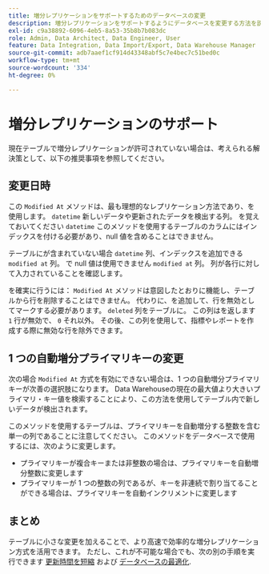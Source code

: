 ```yaml
---
title: 増分レプリケーションをサポートするためのデータベースの変更
description: 増分レプリケーションをサポートするようにデータベースを変更する方法を説明します。
exl-id: c9a38892-6096-4eb5-8a53-35b8b7b083dc
role: Admin, Data Architect, Data Engineer, User
feature: Data Integration, Data Import/Export, Data Warehouse Manager
source-git-commit: adb7aaef1cf914d43348abf5c7e4bec7c51bed0c
workflow-type: tm+mt
source-wordcount: '334'
ht-degree: 0%

---
```


# 増分レプリケーションのサポート

現在テーブルで増分レプリケーションが許可されていない場合は、考えられる解決策として、以下の推奨事項を参照してください。

## 変更日時

この `Modified At` メソッドは、最も理想的なレプリケーション方法であり、を使用します。 `datetime` 新しいデータや更新されたデータを検出する列。 を覚えておいてください `datetime` このメソッドを使用するテーブルのカラムにはインデックスを付ける必要があり、null 値を含めることはできません。

テーブルにが含まれていない場合 `datetime` 列、インデックスを追加できる `modified at` 列。 で null 値は使用できません `modified at` 列。 列が各行に対して入力されていることを確認します。

を確実に行うには： `Modified At` メソッドは意図したとおりに機能し、テーブルから行を削除することはできません。 代わりに、を追加して、行を無効としてマークする必要があります。 `deleted` 列をテーブルに。 この列はを返します `1` 行が無効で、 `0` それ以外。 その後、この列を使用して、指標やレポートを作成する際に無効な行を除外できます。

## 1 つの自動増分プライマリキーの変更

次の場合 `Modified At` 方式を有効にできない場合は、1 つの自動増分プライマリキーが次善の選択肢になります。 Data Warehouseの現在の最大値より大きいプライマリ・キー値を検索することにより、この方法を使用してテーブル内で新しいデータが検出されます。

このメソッドを使用するテーブルは、プライマリキーを自動増分する整数を含む単一の列であることに注意してください。 このメソッドをデータベースで使用するには、次のように変更します。

* プライマリキーが複合キーまたは非整数の場合は、プライマリキーを自動増分整数に変更します
* プライマリキーが 1 つの整数の列であるが、キーを非連続で割り当てることができる場合は、プライマリキーを自動インクリメントに変更します

## まとめ

テーブルに小さな変更を加えることで、より高速で効率的な増分レプリケーション方式を活用できます。 ただし、これが不可能な場合でも、次の別の手順を実行できます [更新時間を短縮](../best-practices/reduce-update-cycle-time.md) および [データベースの最適化](../best-practices/opt-db-analysis.md).
